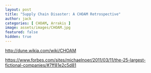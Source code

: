 ```yaml
---
layout: post
title: "Supply Chain Disaster: A CHOAM Retrospective"
author: jack
categories: [ CHOAM, Arrakis ]
image: assets/images/CHOAM.jpg
featured: false
hidden: true
---
```


http://dune.wikia.com/wiki/CHOAM

https://www.forbes.com/sites/michaelnoer/2011/03/11/the-25-largest-fictional-companies/#7ff81e2c5d81